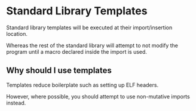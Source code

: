 # Standard Library Templates

Standard library templates will be executed at their import/insertion location.

Whereas the rest of the standard library will attempt to not modify the
program until a macro declared inside the import is used.

## Why should I use templates

Templates reduce boilerplate such as setting up ELF headers.

However, where possible, you should attempt to use non-mutative imports instead.

